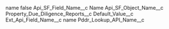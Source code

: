 <?xml version="1.0" encoding="UTF-8"?>
<CustomMetadata xmlns="http://soap.sforce.com/2006/04/metadata" xmlns:xsi="http://www.w3.org/2001/XMLSchema-instance" xmlns:xsd="http://www.w3.org/2001/XMLSchema">
    <label>name</label>
    <protected>false</protected>
    <values>
        <field>Api_SF_Field_Name__c</field>
        <value xsi:type="xsd:string">Name</value>
    </values>
    <values>
        <field>Api_SF_Object_Name__c</field>
        <value xsi:type="xsd:string">Property_Due_Diligence_Reports__c</value>
    </values>
    <values>
        <field>Default_Value__c</field>
        <value xsi:nil="true"/>
    </values>
    <values>
        <field>Ext_Api_Field_Name__c</field>
        <value xsi:type="xsd:string">name</value>
    </values>
    <values>
        <field>Pddr_Lookup_API_Name__c</field>
        <value xsi:nil="true"/>
    </values>
</CustomMetadata>
